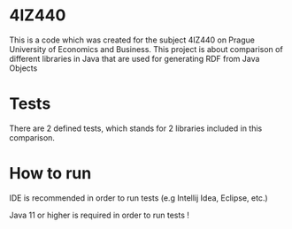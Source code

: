 # 4IZ440

This is a code which was created for the subject 4IZ440 on Prague University of Economics and Business.
This project is about comparison of different libraries in Java that are used for generating RDF from Java Objects

# Tests

There are 2 defined tests, which stands for 2 libraries included in this comparison. 

# How to run

IDE is recommended in order to run tests (e.g Intellij Idea, Eclipse, etc.)

Java 11 or higher is required in order to run tests !
